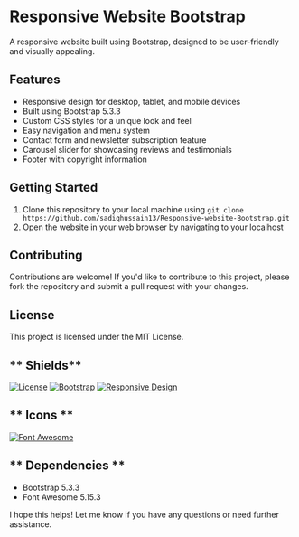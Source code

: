 **Responsive Website Bootstrap**
=============================

A responsive website built using Bootstrap, designed to be user-friendly and visually appealing.

**Features**
------------

* Responsive design for desktop, tablet, and mobile devices
* Built using Bootstrap 5.3.3
* Custom CSS styles for a unique look and feel
* Easy navigation and menu system
* Contact form and newsletter subscription feature
* Carousel slider for showcasing reviews and testimonials
* Footer with copyright information

**Getting Started**
-------------------

1. Clone this repository to your local machine using `git clone https://github.com/sadiqhussain13/Responsive-website-Bootstrap.git`
2. Open the website in your web browser by navigating to your localhost

**Contributing**
--------------

Contributions are welcome! If you'd like to contribute to this project, please fork the repository and submit a pull request with your changes.

**License**
---------

This project is licensed under the MIT License.

** Shields**
---------

[![License](https://img.shields.io/badge/License-MIT-yellow.svg)](https://opensource.org/licenses/MIT)
[![Bootstrap](https://img.shields.io/badge/Bootstrap-5.3.3-blue.svg)](https://getbootstrap.com/)
[![Responsive Design](https://img.shields.io/badge/Responsive-Design-green.svg)](https://www.w3schools.com/css/css_rwd_intro.asp)

** Icons **
---------

[![Font Awesome](https://img.shields.io/badge/Font%20Awesome-5.15.3-orange.svg)](https://fontawesome.com/)

** Dependencies **
----------------

* Bootstrap 5.3.3
* Font Awesome 5.15.3

I hope this helps! Let me know if you have any questions or need further assistance.
